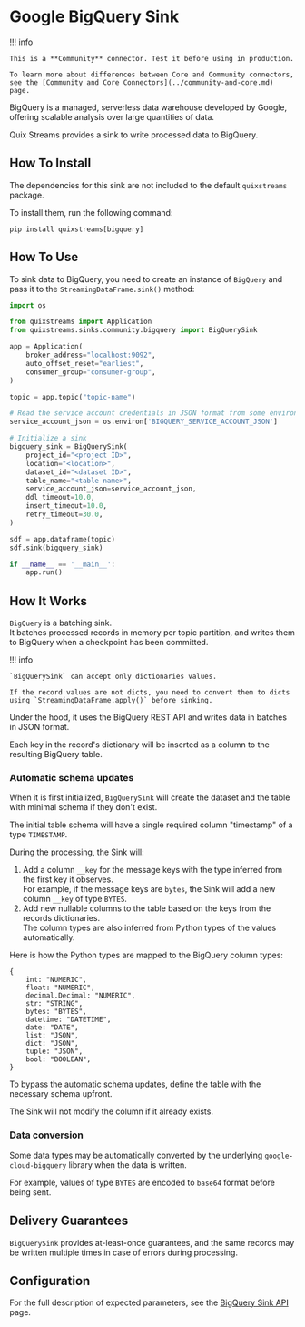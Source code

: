 # Google BigQuery Sink

!!! info

    This is a **Community** connector. Test it before using in production.

    To learn more about differences between Core and Community connectors, see the [Community and Core Connectors](../community-and-core.md) page.

BigQuery is a managed, serverless data warehouse developed by Google, offering scalable analysis over large quantities of data. 

Quix Streams provides a sink to write processed data to BigQuery.

## How To Install
The dependencies for this sink are not included to the default `quixstreams` package.

To install them, run the following command:

```commandline
pip install quixstreams[bigquery]
```

## How To Use

To sink data to BigQuery, you need to create an instance of `BigQuery` and pass 
it to the `StreamingDataFrame.sink()` method:

```python
import os

from quixstreams import Application
from quixstreams.sinks.community.bigquery import BigQuerySink

app = Application(
    broker_address="localhost:9092",
    auto_offset_reset="earliest",
    consumer_group="consumer-group",
)

topic = app.topic("topic-name")

# Read the service account credentials in JSON format from some environment variable.
service_account_json = os.environ['BIGQUERY_SERVICE_ACCOUNT_JSON']

# Initialize a sink
bigquery_sink = BigQuerySink(
    project_id="<project ID>",
    location="<location>",
    dataset_id="<dataset ID>",
    table_name="<table name>",
    service_account_json=service_account_json,
    ddl_timeout=10.0,
    insert_timeout=10.0,
    retry_timeout=30.0,
)

sdf = app.dataframe(topic)
sdf.sink(bigquery_sink)

if __name__ == '__main__':
    app.run()
```

## How It Works
`BigQuery` is a batching sink.  
It batches processed records in memory per topic partition, and writes them to BigQuery when a checkpoint has been committed.

!!! info

    `BigQuerySink` can accept only dictionaries values.
    
    If the record values are not dicts, you need to convert them to dicts using `StreamingDataFrame.apply()` before sinking.

Under the hood, it uses the BigQuery REST API and writes data in batches in JSON format.

Each key in the record's dictionary will be inserted as a column to the resulting BigQuery table.

### Automatic schema updates
When it is first initialized, `BigQuerySink` will create the dataset and the table with minimal schema if they don't exist.

The initial table schema will have a single required column "timestamp" of a type `TIMESTAMP`. 

During the processing, the Sink will:

1. Add a column `__key` for the message keys with the type inferred from the first key it observes.  
For example, if the message keys are `bytes`, the Sink will add a new column `__key` of type `BYTES`.
2. Add new nullable columns to the table based on the keys from the records dictionaries.  
The column types are also inferred from Python types of the values automatically.

Here is how the Python types are mapped to the BigQuery column types:

```
{
    int: "NUMERIC",
    float: "NUMERIC",
    decimal.Decimal: "NUMERIC",
    str: "STRING",
    bytes: "BYTES",
    datetime: "DATETIME",
    date: "DATE",
    list: "JSON",
    dict: "JSON",
    tuple: "JSON",
    bool: "BOOLEAN",
}
```

To bypass the automatic schema updates, define the table with the necessary schema upfront.  

The Sink will not modify the column if it already exists.

### Data conversion
Some data types may be automatically converted by the underlying `google-cloud-bigquery` library when the data is written.  

For example, values of type `BYTES` are encoded to `base64` format before being sent.

## Delivery Guarantees
`BigQuerySink` provides at-least-once guarantees, and the same records may be written multiple times in case of errors during processing.  

## Configuration
For the full description of expected parameters, see the [BigQuery Sink API](../../api-reference/sinks.md#bigquerysink) page.

